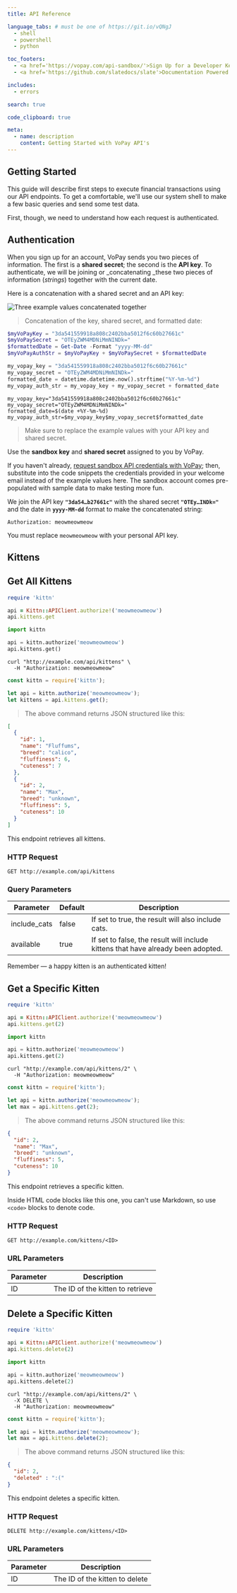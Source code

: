 ```yaml
---
title: API Reference

language_tabs: # must be one of https://git.io/vQNgJ
  - shell
  - powershell
  - python

toc_footers:
  - <a href='https://vopay.com/api-sandbox/'>Sign Up for a Developer Key</a>
  - <a href='https://github.com/slatedocs/slate'>Documentation Powered by Slate</a>

includes:
  - errors

search: true

code_clipboard: true

meta:
  - name: description
    content: Getting Started with VoPay API's
---
```


## Getting Started

This guide will describe first steps to execute financial transactions using our API endpoints. To get a comfortable, we'll use our system shell to make a few basic queries and send some test data.

First, though, we need to understand how each request is authenticated.

## Authentication

When you sign up for an account, VoPay sends you two pieces of information. The first is a **shared secret**; the second is the **API key**. To authenticate, we will be joining or _concatenating _these two pieces of information (_strings_) together with the current date.

Here is a concatenation with a shared secret and an API key:

![Three example values concatenated together](/images/secret.svg)

> Concatenation of the key, shared secret, and formatted date:

```powershell
$myVoPayKey = "3da541559918a808c2402bba5012f6c60b27661c"
$myVoPaySecret = "OTEyZWM4MDNiMmNINDk="
$formattedDate = Get-Date -Format "yyyy-MM-dd"
$myVoPayAuthStr = $myVoPayKey + $myVoPaySecret + $formattedDate
```

```python
my_vopay_key = "3da541559918a808c2402bba5012f6c60b27661c"
my_vopay_secret = "OTEyZWM4MDNiMmNINDk="
formatted_date = datetime.datetime.now().strftime("%Y-%m-%d")
my_vopay_auth_str = my_vopay_key + my_vopay_secret + formatted_date

```

```shell
my_vopay_key="3da541559918a808c2402bba5012f6c60b27661c"
my_vopay_secret="OTEyZWM4MDNiMmNINDk="
formatted_date=$(date +%Y-%m-%d)
my_vopay_auth_str=$my_vopay_key$my_vopay_secret$formatted_date
```

> Make sure to replace the example values with your API key and shared secret.

Use the **sandbox key** and **shared secret** assigned to you by VoPay.

If you haven't already, [request sandbox API credentials with VoPay](https://vopay.com/api-sandbox/); then, substitute into the code snippets the credentials provided in your welcome email instead of the example values here. The sandbox account comes pre-populated with sample data to make testing more fun.

We join the API key <strong><code>"3da54…b27661c"</code></strong> with the shared secret <strong> <code>"OTEy…INDk="</code></strong> and the date in <strong><code>yyyy-MM-dd</code></strong> format to make the concatenated string:

`Authorization: meowmeowmeow`

<aside class="notice">
You must replace <code>meowmeowmeow</code> with your personal API key.
</aside>

## Kittens

## Get All Kittens

```ruby
require 'kittn'

api = Kittn::APIClient.authorize!('meowmeowmeow')
api.kittens.get
```

```python
import kittn

api = kittn.authorize('meowmeowmeow')
api.kittens.get()
```

```shell
curl "http://example.com/api/kittens" \
  -H "Authorization: meowmeowmeow"
```

```javascript
const kittn = require('kittn');

let api = kittn.authorize('meowmeowmeow');
let kittens = api.kittens.get();
```

> The above command returns JSON structured like this:

```json
[
  {
    "id": 1,
    "name": "Fluffums",
    "breed": "calico",
    "fluffiness": 6,
    "cuteness": 7
  },
  {
    "id": 2,
    "name": "Max",
    "breed": "unknown",
    "fluffiness": 5,
    "cuteness": 10
  }
]
```

This endpoint retrieves all kittens.

### HTTP Request

`GET http://example.com/api/kittens`

### Query Parameters

Parameter | Default | Description
--------- | ------- | -----------
include_cats | false | If set to true, the result will also include cats.
available | true | If set to false, the result will include kittens that have already been adopted.

<aside class="success">
Remember — a happy kitten is an authenticated kitten!
</aside>

## Get a Specific Kitten

```ruby
require 'kittn'

api = Kittn::APIClient.authorize!('meowmeowmeow')
api.kittens.get(2)
```

```python
import kittn

api = kittn.authorize('meowmeowmeow')
api.kittens.get(2)
```

```shell
curl "http://example.com/api/kittens/2" \
  -H "Authorization: meowmeowmeow"
```

```javascript
const kittn = require('kittn');

let api = kittn.authorize('meowmeowmeow');
let max = api.kittens.get(2);
```

> The above command returns JSON structured like this:

```json
{
  "id": 2,
  "name": "Max",
  "breed": "unknown",
  "fluffiness": 5,
  "cuteness": 10
}
```

This endpoint retrieves a specific kitten.

<aside class="warning">Inside HTML code blocks like this one, you can't use Markdown, so use <code>&lt;code&gt;</code> blocks to denote code.</aside>

### HTTP Request

`GET http://example.com/kittens/<ID>`

### URL Parameters

Parameter | Description
--------- | -----------
ID | The ID of the kitten to retrieve

## Delete a Specific Kitten

```ruby
require 'kittn'

api = Kittn::APIClient.authorize!('meowmeowmeow')
api.kittens.delete(2)
```

```python
import kittn

api = kittn.authorize('meowmeowmeow')
api.kittens.delete(2)
```

```shell
curl "http://example.com/api/kittens/2" \
  -X DELETE \
  -H "Authorization: meowmeowmeow"
```

```javascript
const kittn = require('kittn');

let api = kittn.authorize('meowmeowmeow');
let max = api.kittens.delete(2);
```

> The above command returns JSON structured like this:

```json
{
  "id": 2,
  "deleted" : ":("
}
```

This endpoint deletes a specific kitten.

### HTTP Request

`DELETE http://example.com/kittens/<ID>`

### URL Parameters

Parameter | Description
--------- | -----------
ID | The ID of the kitten to delete
